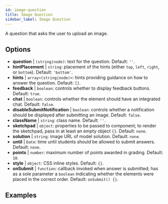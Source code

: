 ```yaml
---
id: image-question 
title: Image Question
sidebar_label: Image Question
---
```


A question that asks the user to upload an image.

## Options

* __question__ | `(string|node)`: text for the question. Default: `''`.
* __hintPlacement__ | `string`: placement of the hints (either `top`, `left`, `right`, or `bottom`). Default: `'bottom'`.
* __hints__ | `array<(string|node)>`: hints providing guidance on how to answer the question. Default: `[]`.
* __feedback__ | `boolean`: controls whether to display feedback buttons. Default: `true`.
* __chat__ | `boolean`: controls whether the element should have an integrated chat. Default: `false`.
* __disableSubmitNotification__ | `boolean`: controls whether a notification should be displayed after submitting an image. Default: `false`.
* __className__ | `string`: class name. Default: `''`.
* __sketchpad__ | `object`: properties to be passed to <Sketchpad /> component; to render the sketchpad, pass in at least an empty object `{}`. Default: `none`.
* __solution__ | `string`: image URL of model solution. Default: `none`.
* __until__ | `Date`: time until students should be allowed to submit answers. Default: `none`.
* __points__ | `number`: maximum number of points awarded in grading. Default: `10`.
* __style__ | `object`: CSS inline styles. Default: `{}`.
* __onSubmit__ | `function`: callback invoked when answer is submitted; has as a sole parameter a `boolean` indicating whether the elements were placed in the correct order. Default: `onSubmit() {}`.


## Examples
